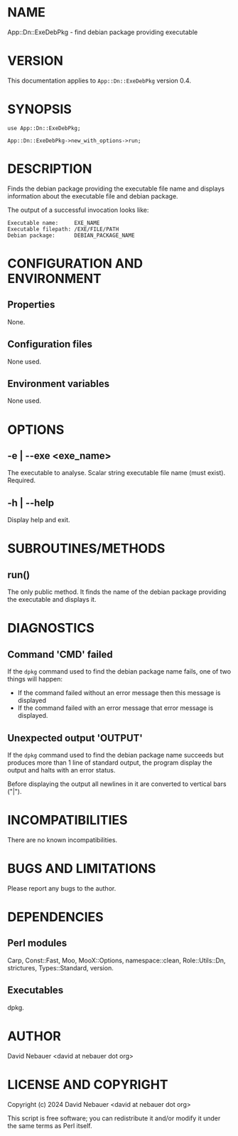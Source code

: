 # NAME

App::Dn::ExeDebPkg - find debian package providing executable

# VERSION

This documentation applies to `App::Dn::ExeDebPkg` version 0.4.

# SYNOPSIS

    use App::Dn::ExeDebPkg;

    App::Dn::ExeDebPkg->new_with_options->run;

# DESCRIPTION

Finds the debian package providing the executable file name and displays
information about the executable file and debian package.

The output of a successful invocation looks like:

    Executable name:     EXE_NAME
    Executable filepath: /EXE/FILE/PATH
    Debian package:      DEBIAN_PACKAGE_NAME

# CONFIGURATION AND ENVIRONMENT

## Properties

None.

## Configuration files

None used.

## Environment variables

None used.

# OPTIONS

## -e | --exe &lt;exe\_name>

The executable to analyse. Scalar string executable file name (must exist).
Required.

## -h | --help

Display help and exit.

# SUBROUTINES/METHODS

## run()

The only public method. It finds the name of the debian package providing the
executable and displays it.

# DIAGNOSTICS

## Command 'CMD' failed

If the `dpkg` command used to find the debian package name fails, one of two
things will happen:

- If the command failed without an error message then this message is displayed
- If the command failed with an error message that error message is displayed.

## Unexpected output 'OUTPUT'

If the `dpkg` command used to find the debian package name succeeds but
produces more than 1 line of standard output, the program display the output
and halts with an error status.

Before displaying the output all newlines in it are converted to vertical bars
("|").

# INCOMPATIBILITIES

There are no known incompatibilities.

# BUGS AND LIMITATIONS

Please report any bugs to the author.

# DEPENDENCIES

## Perl modules

Carp, Const::Fast, Moo, MooX::Options, namespace::clean, Role::Utils::Dn,
strictures, Types::Standard, version.

## Executables

dpkg.

# AUTHOR

David Nebauer &lt;david at nebauer dot org>

# LICENSE AND COPYRIGHT

Copyright (c) 2024 David Nebauer &lt;david at nebauer dot org>

This script is free software; you can redistribute it and/or modify
it under the same terms as Perl itself.
